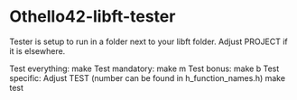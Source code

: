 # Othello42-libft-tester

Tester is setup to run in a folder next to your libft folder.
Adjust PROJECT if it is elsewhere.

Test everything:	make
Test mandatory:		make m
Test bonus:		make b
Test specific:		Adjust TEST (number can be found in h_function_names.h)
			make test